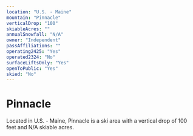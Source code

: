 ```yaml
---
location: "U.S. - Maine"
mountain: "Pinnacle"
verticalDrop: "100"
skiableAcres: ""
annualSnowfall: "N/A"
owner: "Independent"
passAffiliations: ""
operating2425: "Yes"
operated2324: "No"
surfaceLiftsOnly: "Yes"
openToPublic: "Yes"
skied: "No"
---
```


# Pinnacle

Located in U.S. - Maine, Pinnacle is a ski area with a vertical drop of 100 feet and N/A skiable acres.